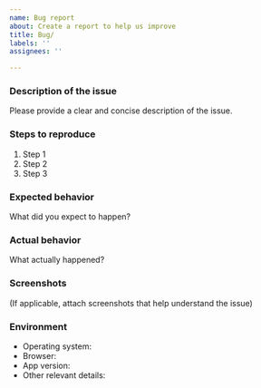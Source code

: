 ```yaml
---
name: Bug report
about: Create a report to help us improve
title: Bug/
labels: ''
assignees: ''

---
```


### Description of the issue
Please provide a clear and concise description of the issue.

### Steps to reproduce
1. Step 1
2. Step 2
3. Step 3

### Expected behavior
What did you expect to happen?

### Actual behavior
What actually happened?

### Screenshots
(If applicable, attach screenshots that help understand the issue)

### Environment
- Operating system:
- Browser:
- App version:
- Other relevant details:
